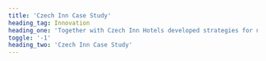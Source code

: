 ```yaml
---
title: 'Czech Inn Case Study'
heading_tag: Innovation
heading_one: 'Together with Czech Inn Hotels developed strategies for new ways of accommodation'
toggle: '-1'
heading_two: 'Czech Inn Case Study'
---
```


